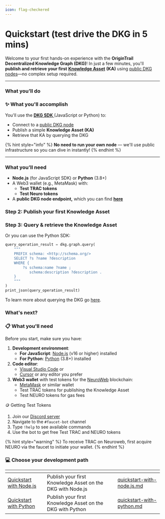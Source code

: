 ```yaml
---
icon: flag-checkered
---
```


# Quickstart (test drive the DKG in 5 mins)

Welcome to your first hands-on experience with the **OriginTrail Decentralized Knowledge Graph (DKG)**! In just a few minutes, you'll **publish and retrieve your first** [**Knowledge Asset**](broken-reference) **(KA)** using [public DKG nodes](../useful-resources/public-nodes.md)—no complex setup required.

***

### What you’ll do

### ✨ What you'll accomplish

You'll use the [**DKG SDK** ](dkg-toolkit/dkg-sdk/)(JavaScript or Python) to:

* Connect to a [public DKG node](../useful-resources/public-nodes.md)
* Publish a simple **Knowledge Asset (KA)**
* Retrieve that KA by querying the DKG

{% hint style="info" %}
**No need to run your own node** — we'll use public infrastructure so you can dive in instantly!
{% endhint %}

***

### What you’ll need

* **Node.js** (for JavaScript SDK) or **Python** (3.8+)
* A Web3 wallet (e.g., MetaMask) with:
  * **Test TRAC tokens**
  * **Test Neuro tokens**
* A **public DKG node endpoint,** which you can find [**here**](../useful-resources/public-nodes.md)

### Step 2: Publish your first Knowledge Asset

### Step 3: Query & retrieve the Knowledge Asset

Or you can use the Python SDK:

```python
query_operation_result = dkg.graph.query(
    """
    PREFIX schema: <http://schema.org/>
    SELECT ?s ?name ?description
    WHERE {
        ?s schema:name ?name ;
           schema:description ?description .
    }
    """
)
print_json(query_operation_result)
```

To learn more about querying the DKG go [here](querying-the-dkg.md).

### What's next?

### 📋 What you'll need&#x20;

Before you start, make sure you have:

1. **Development environment**:
   * **For JavaScript**: [Node.js](https://nodejs.org/) (v16 or higher) installed
   * **For Python**: [Python](https://www.python.org/downloads/) (3.8+) installed
2. **Code editor**:
   * [Visual Studio Code](https://code.visualstudio.com/) or
   * [Cursor](https://cursor.sh/) or any editor you prefer
3. **Web3 wallet** with test tokens for the [NeuroWeb](../integrated-blockchains/neuroweb.md) blockchain:
   * [MetaMask](https://metamask.io/) or similar wallet
   * Test TRAC tokens for publishing the Knowledge Asset
   * Test NEURO tokens for gas fees

🪙 Getting Test Tokens

1. Join our [Discord server](https://discord.com/invite/xCaY7hvNwD)
2. Navigate to the `#faucet-bot` channel
3. Type `!help` to see available commands
4. Use the bot to get free Test TRAC and NEURO tokens

{% hint style="warning" %}
To receive TRAC on Neuroweb, first acquire NEURO via the faucet to initiate your wallet.
{% endhint %}

### 💻 Choose your development path

<table data-view="cards"><thead><tr><th></th><th></th><th data-hidden data-card-target data-type="content-ref"></th></tr></thead><tbody><tr><td><a href="quickstart-test-drive-the-dkg-in-5-mins/quickstart-with-node.js.md">Quickstart with Node.js</a></td><td>Publish your first Knowledge Asset on the DKG with Node.js</td><td><a href="quickstart-test-drive-the-dkg-in-5-mins/quickstart-with-node.js.md">quickstart-with-node.js.md</a></td></tr><tr><td><a href="quickstart-test-drive-the-dkg-in-5-mins/quickstart-with-python.md">Quickstart with Python</a></td><td>Publish your first Knowledge Asset on the DKG with Python</td><td><a href="quickstart-test-drive-the-dkg-in-5-mins/quickstart-with-python.md">quickstart-with-python.md</a></td></tr></tbody></table>
